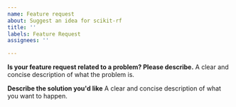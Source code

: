 ```yaml
---
name: Feature request
about: Suggest an idea for scikit-rf
title: ''
labels: Feature Request
assignees: ''

---
```


**Is your feature request related to a problem? Please describe.**
A clear and concise description of what the problem is. 

**Describe the solution you'd like**
A clear and concise description of what you want to happen.
